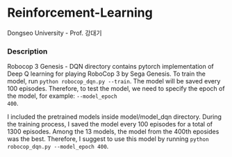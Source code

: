 # Reinforcement-Learning
Dongseo University - Prof. 강대기


### Description
Robocop 3 Genesis - DQN directory contains pytorch implementation of Deep Q learning for playing RoboCop 3 by Sega Genesis. To train the model, run <code>python robocop_dqn.py --train</code>. The model will be saved every 100 episodes. Therefore, to test the model, we need to specify the epoch of the model, for example: <code>--model_epoch 400</code>.

I included the pretrained models inside model/model_dqn directory. During the training process, I saved the model every 100 episodes for a total of 1300 episodes. Among the 13 models, the model from the 400th eposides was the best. Therefore, I suggest to use this model by running <code>python robocop_dqn.py --model_epoch 400</code>. 
